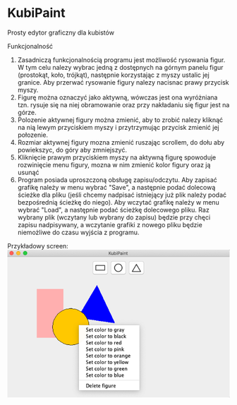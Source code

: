 # KubiPaint
Prosty edytor graficzny dla kubistów

Funkcjonalność

1. Zasadniczą funkcjonalnością programu jest możliwość rysowania figur. W tym celu nalezy wybrac jedną z dostępnych na górnym panelu figur (prostokąt, koło, trójkąt), następnie korzystając z myszy ustalic jej granice. Aby przerwać rysowanie figury nalezy nacisnac prawy przycisk myszy.
2. Figurę można oznaczyć jako aktywną, wówczas jest ona wyróżniana tzn. rysuje się na niej obramowanie oraz przy nakładaniu się figur     jest na górze.
3. Polozenie aktywnej figury można zmienić, aby to zrobić nalezy kliknąć na nią lewym przyciskiem myszy i przytrzymując przycisk zmienić jej połozenie.
4. Rozmiar aktywnej figury mozna zmienić ruszając scrollem, do dołu aby powiekszyc, do góry aby zmniejszyć.
5. Kliknięcie prawym przyciskiem myszy na aktywną figurę spowoduje rozwinięcie menu figury, mozna w nim zmienić kolor figury oraz ją usunąć
6. Program posiada uproszczoną obsługę zapisu/odczytu. Aby zapisać grafikę należy w menu wybrać "Save", a następnie podać dolecową ścieżke dla pliku (jeśli chcemy nadpisać istniejący już plik należy podać bezpośrednią ścieżkę do niego). Aby wczytać grafikę należy w menu wybrać "Load", a następnie podać ścieżkę dolecowego pliku. Raz wybrany plik (wczytany lub wybrany do zapisu) będzie przy chęci zapisu nadpisywany, a wczytanie grafiki z nowego pliku będzie niemożliwe do czasu wyjścia z programu.

Przykładowy screen:
![image](./Example.png)
